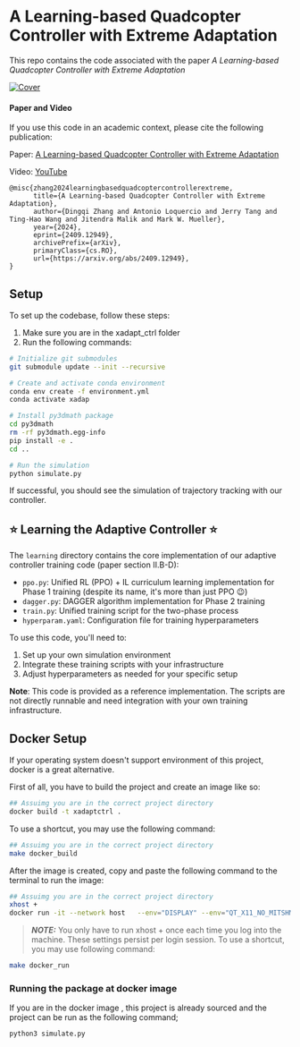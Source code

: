 # A Learning-based Quadcopter Controller with Extreme Adaptation
This repo contains the code associated with the paper *A Learning-based Quadcopter Controller with Extreme Adaptation*

[![Cover](media/Cover.jpg)](https://youtu.be/kZEU8lxMZug?si=Y8grEiGLXqEeb2c6)

#### Paper and Video

If you use this code in an academic context, please cite the following publication:

Paper: [ A Learning-based Quadcopter Controller with Extreme Adaptation](https://arxiv.org/abs/2409.12949) 

Video: [YouTube](https://youtu.be/kZEU8lxMZug?si=Y8grEiGLXqEeb2c6)


```
@misc{zhang2024learningbasedquadcoptercontrollerextreme,
      title={A Learning-based Quadcopter Controller with Extreme Adaptation}, 
      author={Dingqi Zhang and Antonio Loquercio and Jerry Tang and Ting-Hao Wang and Jitendra Malik and Mark W. Mueller},
      year={2024},
      eprint={2409.12949},
      archivePrefix={arXiv},
      primaryClass={cs.RO},
      url={https://arxiv.org/abs/2409.12949}, 
}
```


## Setup

To set up the codebase, follow these steps:

1. Make sure you are in the xadapt_ctrl folder
2. Run the following commands:

```bash
# Initialize git submodules
git submodule update --init --recursive

# Create and activate conda environment
conda env create -f environment.yml
conda activate xadap

# Install py3dmath package
cd py3dmath
rm -rf py3dmath.egg-info
pip install -e .
cd ..

# Run the simulation
python simulate.py
```

If successful, you should see the simulation of trajectory tracking with our controller.

## ⭐ Learning the Adaptive Controller ⭐

The `learning` directory contains the core implementation of our adaptive controller training code (paper section II.B-D):

- `ppo.py`: Unified RL (PPO) + IL curriculum learning implementation for Phase 1 training (despite its name, it's more than just PPO 😉)
- `dagger.py`: DAGGER algorithm implementation for Phase 2 training
- `train.py`: Unified training script for the two-phase process
- `hyperparam.yaml`: Configuration file for training hyperparameters

To use this code, you'll need to:
1. Set up your own simulation environment
2. Integrate these training scripts with your infrastructure
3. Adjust hyperparameters as needed for your specific setup

**Note**: This code is provided as a reference implementation. The scripts are not directly runnable and need integration with your own training infrastructure.

## Docker Setup

If your operating system doesn't support environment of this project, docker is a great alternative.

First of all, you have to build the project and create an  image like so:

```bash
## Assuimg you are in the correct project directory
docker build -t xadaptctrl .
```
To use a shortcut, you may use the following command:

```bash
## Assuimg you are in the correct project directory
make docker_build
```


After the image is created, copy and paste the following command to the terminal to run the image:

```bash
## Assuimg you are in the correct project directory
xhost +
docker run -it --network host   --env="DISPLAY" --env="QT_X11_NO_MITSHM=1" --device=/dev/video0:/dev/video0 --volume="/tmp/.X11-unix:/tmp/.X11-unix:rw" --entrypoint /bin/bash xadaptctrl
```
> **_NOTE:_**  You only have to run xhost + once each time you log into the machine. These settings persist per login session.
To use a shortcut, you may use following command:

```bash
make docker_run
```
### Running the package at docker image

If you are in the docker image , this project is already sourced and the project can be run as the following command;

```bash
python3 simulate.py 
```